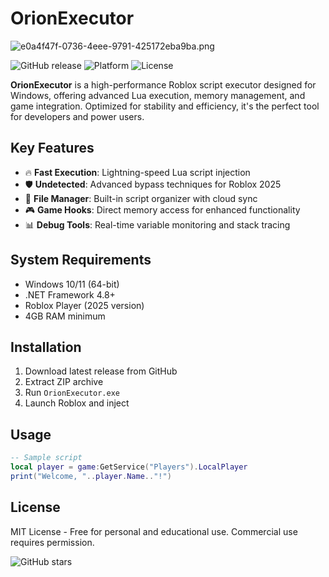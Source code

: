 # OrionExecutor

![e0a4f47f-0736-4eee-9791-425172eba9ba.png](https://i.postimg.cc/05LM1bYD/e0a4f47f-0736-4eee-9791-425172eba9ba.png)

![GitHub release](https://img.shields.io/github/release/OrionExecutor/OrionExecutor.svg)
![Platform](https://img.shields.io/badge/platform-Windows-blue)
![License](https://img.shields.io/badge/license-MIT-green)

**OrionExecutor** is a high-performance Roblox script executor designed for Windows, offering advanced Lua execution, memory management, and game integration. Optimized for stability and efficiency, it's the perfect tool for developers and power users.

## Key Features
- 🔥 **Fast Execution**: Lightning-speed Lua script injection
- 🛡️ **Undetected**: Advanced bypass techniques for Roblox 2025
- 📁 **File Manager**: Built-in script organizer with cloud sync
- 🎮 **Game Hooks**: Direct memory access for enhanced functionality
- 📊 **Debug Tools**: Real-time variable monitoring and stack tracing

## System Requirements
- Windows 10/11 (64-bit)
- .NET Framework 4.8+
- Roblox Player (2025 version)
- 4GB RAM minimum

## Installation
1. Download latest release from GitHub
2. Extract ZIP archive
3. Run `OrionExecutor.exe`
4. Launch Roblox and inject

## Usage
```lua
-- Sample script
local player = game:GetService("Players").LocalPlayer
print("Welcome, "..player.Name.."!")
```

## License
MIT License - Free for personal and educational use. Commercial use requires permission.

![GitHub stars](https://img.shields.io/github/stars/OrionExecutor/OrionExecutor?style=social)